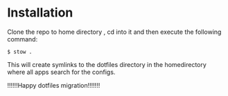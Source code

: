 # Installation

Clone the repo to home directory , cd into it  and then execute the following command:

```
$ stow .

```

This will create symlinks to the dotfiles directory in the homedirectory where all apps search for the configs.

!!!!!!Happy dotfiles migration!!!!!!!
